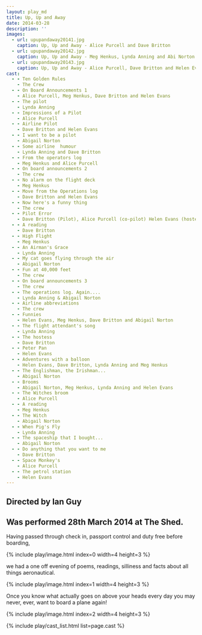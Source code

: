 ```yaml
---
layout: play_md
title: Up, Up and Away
date: 2014-03-28
description: ''
images:
  - url: upupandaway20141.jpg
    caption: Up, Up and Away - Alice Purcell and Dave Britton
  - url: upupandaway20142.jpg
    caption: Up, Up and Away - Meg Henkus, Lynda Anning and Abi Norton
  - url: upupandaway20143.jpg
    caption: Up, Up and Away - Alice Purcell, Dave Britton and Helen Evans
cast:
  - - Ten Golden Rules
    - The Crew
  - - On Board Announcements 1
    - Alice Purcell, Meg Henkus, Dave Britton and Helen Evans
  - - The pilot
    - Lynda Anning
  - - Impressions of a Pilot
    - Alice Purcell
  - - Airline Pilot
    - Dave Britton and Helen Evans
  - - I want to be a pilot
    - Abigail Norton
  - - Some airline  humour
    - Lynda Anning and Dave Britton
  - - From the operators log
    - Meg Henkus and Alice Purcell
  - - On board announcements 2
    - The crew
  - - No alarm on the flight deck
    - Meg Henkus
  - - Move from the Operations log
    - Dave Britton and Helen Evans
  - - Now here's a funny thing
    - The crew
  - - Pilot Error
    - Dave Britton (Pilot), Alice Purcell (co-pilot) Helen Evans (hostess)
  - - A reading
    - Dave Britton
  - - High Flight
    - Meg Henkus
  - - An Airman's Grace
    - Lynda Anning
  - - My cat goes flying through the air
    - Abigail Norton
  - - Fun at 40,000 feet
    - The crew
  - - On board announcements 3
    - The crew
  - - The operations log. Again....
    - Lynda Anning & Abigail Norton
  - - Airline abbreviations
    - The crew
  - - Funnies
    - Helen Evans, Meg Henkus, Dave Britton and Abigail Norton
  - - The flight attendant's song
    - Lynda Anning
  - - The hostess
    - Dave Britton
  - - Peter Pan
    - Helen Evans
  - - Adventures with a balloon
    - Helen Evans, Dave Britton, Lynda Anning and Meg Henkus
  - - The Englishman, the Irishman...
    - Abigail Norton
  - - Brooms
    - Abigail Norton, Meg Henkus, Lynda Anning and Helen Evans
  - - The Witches broom
    - Alice Purcell
  - - A reading
    - Meg Henkus
  - - The Witch
    - Abigail Norton
  - - When Pig's Fly
    - Lynda Anning
  - - The spaceship that I bought...
    - Abigail Norton
  - - Do anything that you want to me
    - Dave Britton
  - - Space Monkey's
    - Alice Purcell
  - - The petrol station
    - Helen Evans
---
```


## Directed by Ian Guy

## Was performed 28th March 2014 at The Shed.

Having passed through check in, passport control and duty free before boarding,

{% include play/image.html index=0 width=4 height=3 %}

we had a one off evening of poems, readings, silliness and facts about all things aeronautical.

{% include play/image.html index=1 width=4 height=3 %}

Once you know what actually goes on above your heads every day you may never, ever, want to board a plane again!

{% include play/image.html index=2 width=4 height=3 %}

{% include play/cast_list.html list=page.cast %}
